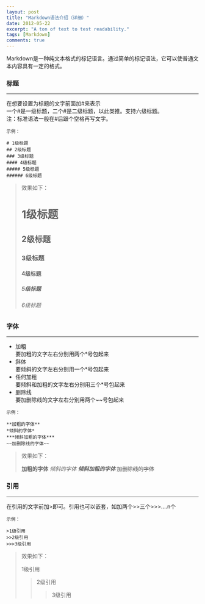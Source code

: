 ```yaml
---
layout: post
title: "Markdown语法介绍（详细）"
date: 2012-05-22
excerpt: "A ton of text to test readability."
tags: [Markdown]
comments: true
---
```

Markdown是一种纯文本格式的标记语言。通过简单的标记语法，它可以使普通文本内容具有一定的格式。

### 标题
---
在想要设置为标题的文字前面加#来表示  
一个#是一级标题，二个#是二级标题，以此类推。支持六级标题。  
注：标准语法一般在#后跟个空格再写文字。

~~~
示例：

# 1级标题
## 2级标题
### 3级标题
#### 4级标题
##### 5级标题
###### 6级标题
~~~

> 效果如下：
> # 1级标题
> ## 2级标题
> ### 3级标题
> #### 4级标题
> ##### 5级标题
> ###### 6级标题



### 字体
---

* 加粗  
  要加粗的文字左右分别用两个*号包起来
* 斜体  
  要倾斜的文字左右分别用一个*号包起来
* 任何加粗  
  要倾斜和加粗的文字左右分别用三个*号包起来
* 删除线  
  要加删除线的文字左右分别用两个~~号包起来
  
~~~
示例：

**加粗的字体**
*倾斜的字体*
***倾斜加粗的字体***
~~加删除线的字体~~
~~~

> 效果如下：
> 
> **加粗的字体**
*倾斜的字体*
***倾斜加粗的字体***
~~加删除线的字体~~

### 引用
---
在引用的文字前加>即可。引用也可以嵌套，如加两个>>三个>>>....n个
~~~
示例：

>1级引用
>>2级引用
>>>3级引用
~~~

>效果如下：
>
>1级引用
>>2级引用
>>>3级引用







